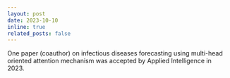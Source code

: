 ```yaml
---
layout: post
date: 2023-10-10
inline: true
related_posts: false
---
```


One paper (coauthor) on infectious diseases forecasting using multi-head oriented attention mechanism was accepted by Applied Intelligence in 2023.
